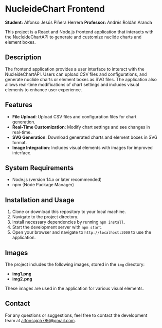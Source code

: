 # NucleideChart Frontend

**Student:** Alfonso Jesús Piñera Herrera
**Professor:** Andrés Roldán Aranda

This project is a React and Node.js frontend application that interacts with the NucleideChartAPI to generate and customize nuclide charts and element boxes.

## Description

The frontend application provides a user interface to interact with the NucleideChartAPI. Users can upload CSV files and configurations, and generate nuclide charts or element boxes as SVG files. The application also allows real-time modifications of chart settings and includes visual elements to enhance user experience.

## Features

- **File Upload**: Upload CSV files and configuration files for chart generation.
- **Real-Time Customization**: Modify chart settings and see changes in real-time.
- **SVG Generation**: Download generated charts and element boxes in SVG format.
- **Image Integration**: Includes visual elements with images for improved interface.

## System Requirements

- Node.js (version 14.x or later recommended)
- npm (Node Package Manager)

## Installation and Usage

1. Clone or download this repository to your local machine.
2. Navigate to the project directory.
3. Install necessary dependencies by running `npm install`.
4. Start the development server with `npm start`.
5. Open your browser and navigate to `http://localhost:3000` to use the application.

## Images

The project includes the following images, stored in the `img` directory:

- **img1.png**
- **img2.png**

These images are used in the application for various visual elements.

## Contact

For any questions or suggestions, feel free to contact the development team at [alfonsojph786@gmail.com](mailto:alfonsojph786@gmail.com).
